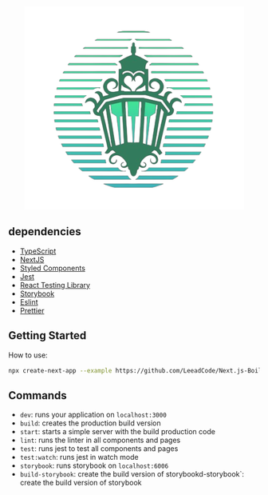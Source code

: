 <p align="center">
  <img src="https://github.com/LeeadCode/Next.js-BoilerPlate/blob/main/public/img/logo.png" alt="Lanterna Verde"/>
</p>

## dependencies

- [TypeScript](https://www.typescriptlang.org/)
- [NextJS](https://nextjs.org/)
- [Styled Components](https://styled-components.com/)
- [Jest](https://jestjs.io/)
- [React Testing Library](https://testing-library.com/docs/react-testing-library/intro)
- [Storybook](https://storybook.js.org/)
- [Eslint](https://eslint.org/)
- [Prettier](https://prettier.io/)


## Getting Started

How to use:
```bash
npx create-next-app --example https://github.com/LeeadCode/Next.js-BoilerPlate
```

## Commands

- `dev`: runs your application on `localhost:3000`
- `build`: creates the production build version
- `start`: starts a simple server with the build production code
- `lint`: runs the linter in all components and pages
- `test`: runs jest to test all components and pages
- `test:watch`: runs jest in watch mode
- `storybook`: runs storybook on `localhost:6006`
- `build-storybook`: create the build version of storybookd-storybook`: create the build version of storybook
```
